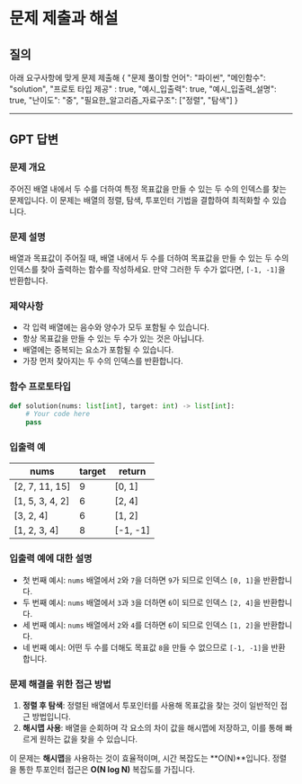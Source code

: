 
# 문제 제출과 해설

## 질의
아래 요구사항에 맞게 문제 제출해
{
    "문제 풀이할 언어": "파이썬",
    "메인함수": "solution",
    "프로토 타입 제공" : true,
    "예시_입출력": true,
    "예시_입출력_설명": true,
    "난이도": "중",
    "필요한_알고리즘_자료구조": ["정렬", "탐색"]
}

---

## GPT 답변

### 문제 개요

주어진 배열 내에서 두 수를 더하여 특정 목표값을 만들 수 있는 두 수의 인덱스를 찾는 문제입니다. 이 문제는 배열의 정렬, 탐색, 투포인터 기법을 결합하여 최적화할 수 있습니다.

### 문제 설명

배열과 목표값이 주어질 때, 배열 내에서 두 수를 더하여 목표값을 만들 수 있는 두 수의 인덱스를 찾아 출력하는 함수를 작성하세요. 만약 그러한 두 수가 없다면, `[-1, -1]`을 반환합니다.

### 제약사항

- 각 입력 배열에는 음수와 양수가 모두 포함될 수 있습니다.
- 항상 목표값을 만들 수 있는 두 수가 있는 것은 아닙니다.
- 배열에는 중복되는 요소가 포함될 수 있습니다.
- 가장 먼저 찾아지는 두 수의 인덱스를 반환합니다.

### 함수 프로토타입

```python
def solution(nums: list[int], target: int) -> list[int]:
    # Your code here
    pass
```

### 입출력 예

| nums            | target | return   |
|-----------------|--------|----------|
| [2, 7, 11, 15]  | 9      | [0, 1]   |
| [1, 5, 3, 4, 2] | 6      | [2, 4]   |
| [3, 2, 4]       | 6      | [1, 2]   |
| [1, 2, 3, 4]    | 8      | [-1, -1] |

### 입출력 예에 대한 설명

- 첫 번째 예시: `nums` 배열에서 `2`와 `7`을 더하면 `9`가 되므로 인덱스 `[0, 1]`을 반환합니다.
- 두 번째 예시: `nums` 배열에서 `3`과 `3`을 더하면 `6`이 되므로 인덱스 `[2, 4]`을 반환합니다.
- 세 번째 예시: `nums` 배열에서 `2`와 `4`를 더하면 `6`이 되므로 인덱스 `[1, 2]`을 반환합니다.
- 네 번째 예시: 어떤 두 수를 더해도 목표값 `8`을 만들 수 없으므로 `[-1, -1]`을 반환합니다.

### 문제 해결을 위한 접근 방법

1. **정렬 후 탐색**: 정렬된 배열에서 투포인터를 사용해 목표값을 찾는 것이 일반적인 접근 방법입니다.
2. **해시맵 사용**: 배열을 순회하며 각 요소의 차이 값을 해시맵에 저장하고, 이를 통해 빠르게 원하는 값을 찾을 수 있습니다.

이 문제는 **해시맵**을 사용하는 것이 효율적이며, 시간 복잡도는 **O(N)**입니다. 정렬을 통한 투포인터 접근은 **O(N log N)** 복잡도를 가집니다.

